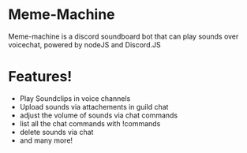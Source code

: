# Meme-Machine

Meme-machine is a discord soundboard bot that can play sounds over voicechat, powered by nodeJS and Discord.JS

# Features!

  - Play Soundclips in voice channels
  - Upload sounds via attachements in guild chat
  - adjust the volume of sounds via chat commands
  - list all the chat commands with !commands
  - delete sounds via chat
  - and many more!

